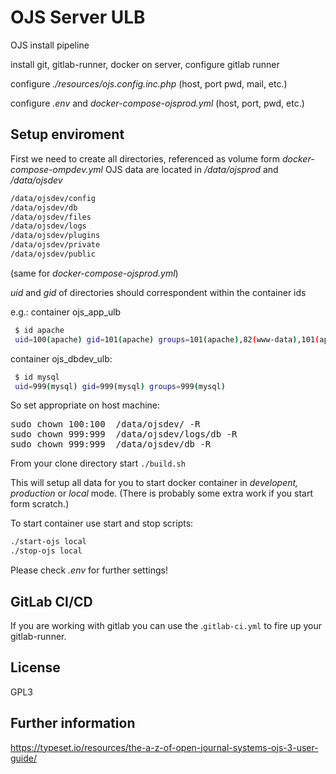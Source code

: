 # OJS Server ULB



OJS install pipeline


install git, gitlab-runner, docker on server, 
configure gitlab runner

configure _./resources/ojs.config.inc.php_ (host, port pwd, mail, etc.)

configure  _.env_  and _docker-compose-ojsprod.yml_  (host, port, pwd, etc.)

## Setup enviroment

First we need to create all directories, 
referenced as volume form _docker-compose-ompdev.yml_
OJS data are located in
_/data/ojsprod_ and _/data/ojsdev_

```bash
/data/ojsdev/config
/data/ojsdev/db
/data/ojsdev/files
/data/ojsdev/logs
/data/ojsdev/plugins
/data/ojsdev/private
/data/ojsdev/public

```
(same for _docker-compose-ojsprod.yml_)

_uid_ and _gid_ of directories should correspondent within the container ids

e.g.: container ojs_app_ulb
```bash
 $ id apache   
 uid=100(apache) gid=101(apache) groups=101(apache),82(www-data),101(apache)
```
container ojs_dbdev_ulb:
```bash
 $ id mysql  
 uid=999(mysql) gid=999(mysql) groups=999(mysql)
```

So set appropriate on host machine:
<pre>
sudo chown 100:100  /data/ojsdev/ -R
sudo chown 999:999  /data/ojsdev/logs/db -R 
sudo chown 999:999  /data/ojsdev/db -R 
</pre>

From your clone directory start ```./build.sh```

This will setup all data for you to start docker container in _developent, production_ or _local_ mode.
(There is probably some extra work if you start form scratch.)

To start container use start and stop scripts:
```bash
./start-ojs local
./stop-ojs local
```

Please check _.env_ for further settings!

## GitLab CI/CD

If you are working with gitlab you can use the .```gitlab-ci.yml``` to fire up your gitlab-runner. 



## License

GPL3


## Further information

https://typeset.io/resources/the-a-z-of-open-journal-systems-ojs-3-user-guide/
